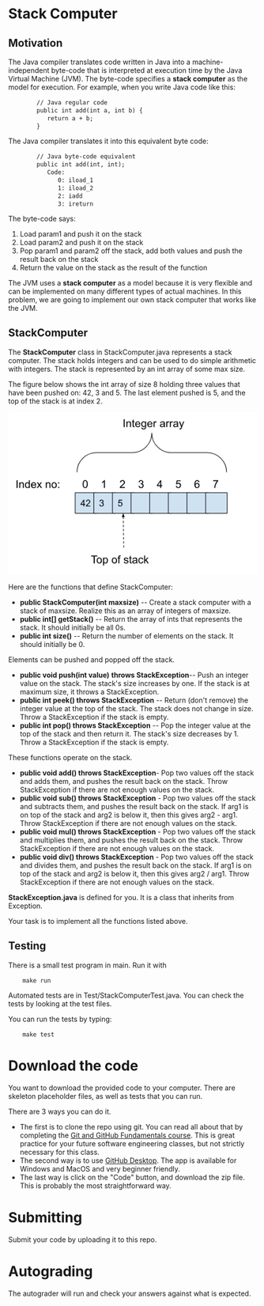 # Stack Computer

<!--- The assignment writeup is available [here](https://docs.google.com/document/d/1DYW5PhKKstGwk7F7TfmvbcBtNpa1lR5h8k2KiszKSiM/edit?usp=sharing). --->

## Motivation

The Java compiler translates code written in Java into a machine-independent byte-code that is interpreted at execution time by the Java Virtual Machine (JVM). The byte-code specifies a **stack computer** as the model for execution. For example, when you write Java code like this:


```
        // Java regular code
        public int add(int a, int b) {
           return a + b;
        }
```


The Java compiler translates it into this equivalent byte code:


```
        // Java byte-code equivalent
        public int add(int, int);
           Code:
              0: iload_1
              1: iload_2
              2: iadd
              3: ireturn
```


The byte-code says:



1. Load param1 and push it on the stack
2. Load param2 and push it on the stack
3. Pop param1 and param2 off the stack, add both values and push the result back on the stack
4. Return the value on the stack as the result of the function

The JVM uses a **stack computer** as a model because it is very flexible and can be implemented on many different types of actual machines. In this problem, we are going to implement our own stack computer that works like the JVM.


## StackComputer

The **StackComputer** class in StackComputer.java represents a stack computer. The stack holds integers and can be used to do simple arithmetic with integers. The stack is represented by an int array of some max size.

The figure below shows the int array of size 8 holding three values that have been pushed on: 42, 3 and 5. The last element pushed is 5, and the top of the stack is at index 2.


![drawing](images/stack.png)

Here are the functions that define StackComputer:



* **public StackComputer(int maxsize)** -- Create a stack computer with a stack of maxsize. Realize this as an array of integers of maxsize.
* **public int[] getStack()** -- Return the array of ints that represents the stack. It should initially be all 0s.
* **public int size()** -- Return the number of elements on the stack. It should initially be 0.

Elements can be pushed and popped off the stack.



* **public void push(int value)** **throws StackException**-- Push an integer value on the stack. The stack's size increases by one. If the stack is at maximum size, it throws a StackException.
* **public int peek() throws StackException** -- Return (don't remove) the integer value at the top of the stack. The stack does not change in size. Throw a StackException if the stack is empty.
* **public int pop() throws StackException** -- Pop the integer value at the top of the stack and then return it. The stack's size decreases by 1.  Throw a StackException if the stack is empty.

These functions operate on the stack.



* **public void add() throws StackException**- Pop two values off the stack and adds them, and pushes the result back on the stack. Throw StackException if there are not enough values on the stack.
* **public void sub() throws StackException** - Pop two values off the stack and subtracts them, and pushes the result back on the stack. If arg1 is on top of the stack and arg2 is below it, then this gives arg2 - arg1. Throw StackException if there are not enough values on the stack.
* **public void mul() throws StackException** - Pop two values off the stack and multiplies them, and pushes the result back on the stack. Throw StackException if there are not enough values on the stack.
* **public void div() throws StackException** - Pop two values off the stack and divides them, and pushes the result back on the stack. If arg1 is on top of the stack and arg2 is below it, then this gives arg2 / arg1. Throw StackException if there are not enough values on the stack.

**StackException.java** is defined for you. It is a class that inherits from Exception. 

Your task is to implement all the functions listed above.


## Testing

There is a small test program in main. Run it with
```
	make run
```
Automated tests are in Test/StackComputerTest.java. You can check the tests by looking at the test files. 

You can run the tests by typing:
```
	make test
```

# Download the code
You want to download the provided code to your computer. There are skeleton placeholder files, as well as tests that you can run.

There are 3 ways you can do it.
- The first is to clone the repo using git. You can read all about that by completing the [Git and GitHub Fundamentals course](https://classroom.github.com/a/IKPSLbSi). This is great practice for your future software engineering classes, but not strictly necessary for this class.
- The second way is to use [GitHub Desktop](https://desktop.github.com/). The app is available for Windows and MacOS and very beginner friendly.
- The last way is click on the "Code" button, and download the zip file. This is probably the most straightforward way.

# Submitting
Submit your code by uploading it to this repo.

# Autograding
The autograder will run and check your answers against what is expected.
